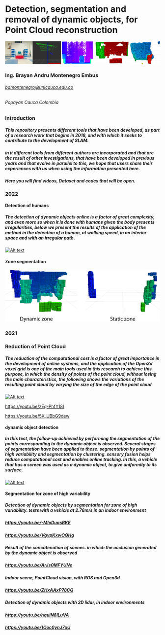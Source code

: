 # Detection, segmentation and removal of dynamic objects, for Point Cloud reconstruction
![GitHub Brillante](https://github.com/MAB1144-Python/Document/blob/main/encabezado%20(2).jpg)
### Ing. Brayan Andru Montenegro Embus
###### bamontenegro@unicauca.edu.co
###### Popayán Cauca Colombia

### Introduction
##### This repository presents different tools that have been developed, as part of a research work that begins in 2018, and with which it seeks to contribute to the development of SLAM.
##### in it different tools from different authors are incorporated and that are the result of other investigations, that have been developed in previous years and that evolve in parallel to this, we hope that users share their experiences with us when using the information presented here.
##### Here you will find videos, Dataset and codes that will be open.


### 2022
#### Detection of humans
##### The detection of dynamic objects online is a factor of great complexity, and even more so when it is done with humans given the body presents irregularities, below we present the results of the application of the method in the detection of a human, at walking speed, in an interior space and with an irregular path.

[![Alt text](https://img.youtube.com/vi/sWC_hTZ4Iog/0.jpg)](https://youtu.be/sWC_hTZ4Iog)

#### Zone segmentation
![GitHub Brillante](https://github.com/MAB1144-Python/Document/blob/main/zone.jpg)

### 2021
### Reduction of Point Cloud
##### The reduction of the computational cost is a factor of great importance in the development of online systems, and the application of the Open3d voxel grid is one of the main tools used in this research to achieve this purpose, in which the density of points of the point cloud, without losing the main characteristics, the following shows the variations of the resulting point cloud by varying the size of the edge of the point cloud


[![Alt text](https://img.youtube.com/vi/XZk9sxO4lmw/0.jpg)](https://youtu.be/XZk9sxO4lmw)

https://youtu.be/zEq-PhfY18I

https://youtu.be/5X_UBbG9dew

#### dynamic object detection
##### In this test, the follow-up achieved by performing the segmentation of the points corresponding to the dynamic object is observed. Several stages of segmentation have been applied to these: segmentation by points of high variability and segmentation by clustering. sensory fusion helps reduce computational cost and enables online tracking. In this, a vehicle that has a screen was used as a dynamic object, to give uniformity to its surface.

[![Alt text](https://img.youtube.com/vi/mtzcu8xpaXk/0.jpg)](https://youtu.be/mtzcu8xpaXk)

#### Segmentation for zone of high variability
##### Detection of dynamic objects by segmentation for zone of high variability. tests with a vehicle at 2.78m/s in an indoor environment
##### https://youtu.be/-MIoDuasBKE
##### https://youtu.be/VgvpKxwOQHg
##### Result of the concatenation of scenes. in which the occlusion generated by the dynamic object is observed
##### https://youtu.be/ArJs0MFYUNo
##### Indoor scene, PointCloud vision, with ROS and Open3d
##### https://youtu.be/ZHxAAxP78CQ
##### Detection of dynamic objects with 2D lidar, in indoor environments
##### https://youtu.be/nquiN8ILuVA
##### https://youtu.be/1Ooc0ynJ7xU
